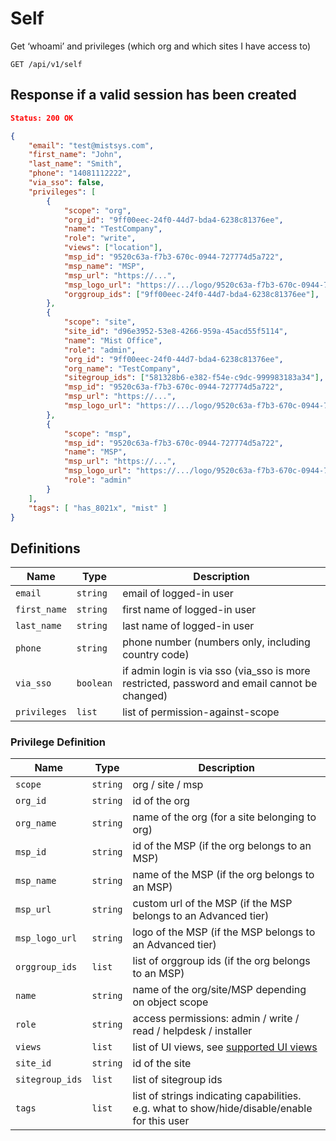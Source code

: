 # Self

Get ‘whoami’ and privileges (which org and which sites I have access to)

```
GET /api/v1/self

```

## Response if a valid session has been created

```json
Status: 200 OK

{
    "email": "test@mistsys.com",
    "first_name": "John",
    "last_name": "Smith",
    "phone": "14081112222",
    "via_sso": false,
    "privileges": [
        {
            "scope": "org",
            "org_id": "9ff00eec-24f0-44d7-bda4-6238c81376ee",
            "name": "TestCompany",
            "role": "write",
            "views": ["location"],
            "msp_id": "9520c63a-f7b3-670c-0944-727774d5a722",
            "msp_name": "MSP",
            "msp_url": "https://...",
            "msp_logo_url": "https://.../logo/9520c63a-f7b3-670c-0944-727774d5a722.jpeg",
            "orggroup_ids": ["9ff00eec-24f0-44d7-bda4-6238c81376ee"],
        },
        {
            "scope": "site",
            "site_id": "d96e3952-53e8-4266-959a-45acd55f5114",
            "name": "Mist Office",
            "role": "admin",
            "org_id": "9ff00eec-24f0-44d7-bda4-6238c81376ee",
            "org_name": "TestCompany",
            "sitegroup_ids": ["581328b6-e382-f54e-c9dc-999983183a34"],
            "msp_id": "9520c63a-f7b3-670c-0944-727774d5a722",
            "msp_url": "https://...",
            "msp_logo_url": "https://.../logo/9520c63a-f7b3-670c-0944-727774d5a722.jpeg",
        },
        {
            "scope": "msp",
            "msp_id": "9520c63a-f7b3-670c-0944-727774d5a722",
            "name": "MSP",
            "msp_url": "https://...",
            "msp_logo_url": "https://.../logo/9520c63a-f7b3-670c-0944-727774d5a722.jpeg",
            "role": "admin"
        }
    ],
    "tags": [ "has_8021x", "mist" ]
}
```

## Definitions

| Name | Type | Description |
| --- | --- | --- |
| `email` | `string` | email of logged-in user |
| `first_name` | `string` | first name of logged-in user |
| `last_name` | `string` | last name of logged-in user |
| `phone` | `string` | phone number (numbers only, including country code) |
| `via_sso` | `boolean` | if admin login is via sso (via_sso is more restricted, password and email cannot be changed) |
| `privileges` | `list` | list of permission-against-scope |

### Privilege Definition 

| Name | Type | Description |
| --- | --- | --- |
| `scope` | `string` | org / site / msp |
| `org_id` | `string` | id of the org |
| `org_name` | `string` | name of the org (for a site belonging to org) |
| `msp_id` | `string` | id of the MSP (if the org belongs to an MSP) |
| `msp_name` | `string` | name of the MSP (if the org belongs to an MSP) |
| `msp_url` | `string` | custom url of the MSP (if the MSP belongs to an Advanced tier) |
| `msp_logo_url` | `string` | logo of the MSP (if the MSP belongs to an Advanced tier) |
| `orggroup_ids` | `list` | list of orggroup ids (if the org belongs to an MSP) |
| `name` | `string` | name of the org/site/MSP depending on object scope |
| `role` | `string` | access permissions: admin / write / read / helpdesk / installer |
| `views` | `list` | list of UI views, see [supported UI views](https://api.mist.com/api/v1/docs/Org#Custom-Roles) |
| `site_id` | `string` | id of the site |
| `sitegroup_ids` | `list` | list of sitegroup ids |
| `tags` | `list` | list of strings indicating capabilities. e.g. what to show/hide/disable/enable for this user |
